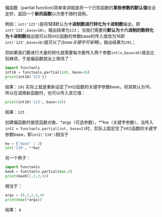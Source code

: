 偏函数（partial function)简单来讲就是将一个已知函数的**某些参数的默认值**给设定好，返回一个**新的函数**以方便于随时调用。

例如：`int('123')`是将**123**默认为**十进制数进行转化为十进制数**输出，即`int('123',base=10)`，输出结果为`123`；
当我们需要将**默认为十六进制的数转化为十进制数**输出就可以将int()函数的参数base的传入值改为16即`int('123',base=16)`就可以了(*base关键字可省略*)，输出结果为`291`；

但如果我们要进行大量的转化就需要每次都传入两个参数`int(x,base=16)`就会比较麻烦，于是偏函数就派上用场了：
```py
import functools
int16 = functools.partial(int, base=16)
print(int16('123'))
```
结果：`291`
实际上就是重新设定了int()函数的关键字参数base，将其默认为16，所以在调用新函数时，也可以传入其它值：
```py
print(int16('123', base=10))
```
结果：`123`

创建偏函数时接受函数对象、*args（可选参数），**kw（关键字参数），当传入`int2 = functools.partial(int, base=2)`时，实际上固定住了int()函数的关键字参数base，即`int2('110')`相当于
```py
kw = {'base' : 2}
int('110', **kw)
```
另一个例子：
```py
import functools
max6 = functools.partial(max,6)
print(max6(1,2,3,4))
```
相当于：
```py
args = (6,1,2,3,4)
print(max(*args))
```
结果：
`6`